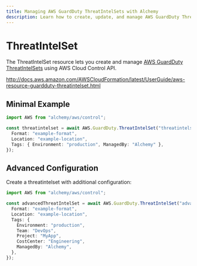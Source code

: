 ```yaml
---
title: Managing AWS GuardDuty ThreatIntelSets with Alchemy
description: Learn how to create, update, and manage AWS GuardDuty ThreatIntelSets using Alchemy Cloud Control.
---
```


# ThreatIntelSet

The ThreatIntelSet resource lets you create and manage [AWS GuardDuty ThreatIntelSets](https://docs.aws.amazon.com/guardduty/latest/userguide/) using AWS Cloud Control API.

http://docs.aws.amazon.com/AWSCloudFormation/latest/UserGuide/aws-resource-guardduty-threatintelset.html

## Minimal Example

```ts
import AWS from "alchemy/aws/control";

const threatintelset = await AWS.GuardDuty.ThreatIntelSet("threatintelset-example", {
  Format: "example-format",
  Location: "example-location",
  Tags: { Environment: "production", ManagedBy: "Alchemy" },
});
```

## Advanced Configuration

Create a threatintelset with additional configuration:

```ts
import AWS from "alchemy/aws/control";

const advancedThreatIntelSet = await AWS.GuardDuty.ThreatIntelSet("advanced-threatintelset", {
  Format: "example-format",
  Location: "example-location",
  Tags: {
    Environment: "production",
    Team: "DevOps",
    Project: "MyApp",
    CostCenter: "Engineering",
    ManagedBy: "Alchemy",
  },
});
```

